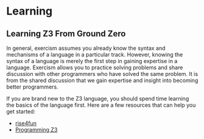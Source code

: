 # Learning

## Learning Z3 From Ground Zero

In general, exercism assumes you already know the syntax and mechanisms
of a language in a particular track. However, knowing the syntax of a
language is merely the first step in gaining expertise in a language.
Exercism allows you to practice solving problems and share discussion
with other programmers who have solved the same problem. It is from
the shared discussion that we gain expertise and insight into becoming
better programmers.

If you are brand new to the Z3 language, you should spend time learning
the basics of the language first. Here are a few resources that can
help you get started:

* [rise4fun](https://rise4fun.com/z3/tutorial)
* [Programming Z3](http://theory.stanford.edu/~nikolaj/programmingz3.html)
